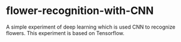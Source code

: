 # flower-recognition-with-CNN
A simple experiment of deep learning which is used CNN to recognize flowers. This experiment is based on Tensorflow.
